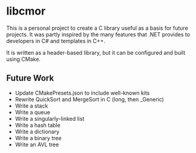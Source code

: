 # libcmor

This is a personal project to create a C library useful as a basis for future projects. It was partly inspired by the many features that .NET provides to developers in C# and templates in C++.

It is written as a header-based library, but it can be configured and built using CMake.

## Future Work

- Update CMakePresets.json to include well-known kits
- Rewrite QuickSort and MergeSort in C (long, then _Generic)
- Write a stack
- Write a queue
- Write a singularly-linked list
- Write a hash table
- Write a dictionary
- Write a binary tree
- Write an AVL tree
